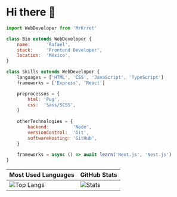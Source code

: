 # Hi there 👋
```js
import WebDeveloper from 'MrKrrot'

class Bio extends WebDeveloper {
    name:      'Rafael',
    stack:     'Frontend Developer',
    location:  'México',
}

class Skills extends WebDeveloper {
    languages = ['HTML', 'CSS', 'JavaScript', 'TypeScript']
    frameworks = ['Express', 'React']

    preprocessos = {
        html: 'Pug',
        css:  'Sass/SCSS',
    }
    
    otherTechnologies = {
        backend:         'Node',
        versionControl:  'Git',
        softwareHosting: 'GitHub',
    }
    
    frameworks = async () => await learn('Next.js', 'Nest.js')
}
```
| Most Used Languages | GitHub Stats |
| ------------------- | ------------ |
| ![Top Langs](https://github-readme-stats.vercel.app/api/top-langs/?username=MrKrrot&show_icons=true&hide_title=true&hide_border=true&theme=tokyonight&layout=compact) | ![Stats](https://github-readme-stats.vercel.app/api/?username=MrKrrot&show_icons=true&hide_title=true&hide_border=true&theme=tokyonight&count_private=true) |
<!--
**MrKrrot/MrKrrot** is a ✨ _special_ ✨ repository because its `README.md` (this file) appears on your GitHub profile.

Here are some ideas to get you started:

- 🔭 I’m currently working on ...
- 🌱 I’m currently learning ...
- 👯 I’m looking to collaborate on ...
- 🤔 I’m looking for help with ...
- 💬 Ask me about ...
- 📫 How to reach me: ...
- 😄 Pronouns: ...
- ⚡ Fun fact: ...
-->
